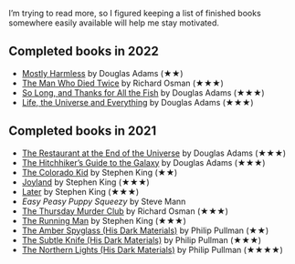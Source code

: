 <!---
  # This file is distributed under the Creative Commons Attribution 4.0
  # International License. To view a copy of this license, please visit
  # <http://creativecommons.org/licenses/by/4.0/>.

  collections: 'notes'
  title: "Completed Books"
  twigTemplate: .templates/base-note.html.twig
--->

I’m trying to read more, so I figured keeping a list of finished books
somewhere easily available will help me stay motivated.


## Completed books in 2022

-   [Mostly Harmless][] by Douglas Adams (★★)
-   [The Man Who Died Twice][] by Richard Osman (★★★)
-   [So Long, and Thanks for All the Fish][] by Douglas Adams (★★★)
-   [Life, the Universe and Everything][] by Douglas Adams (★★★)

  [Mostly Harmless]: <https://en.wikipedia.org/wiki/Mostly_Harmless>
  [The Man Who Died Twice]: <https://en.wikipedia.org/wiki/The_Man_Who_Died_Twice_(novel)>
  [So Long, and Thanks for All the Fish]: <https://en.wikipedia.org/wiki/So_Long,_and_Thanks_for_All_the_Fish>
  [Life, the Universe and Everything]: <https://en.wikipedia.org/wiki/Life,_the_Universe_and_Everything>


## Completed books in 2021

-   [The Restaurant at the End of the Universe][] by Douglas Adams (★★★)
-   [The Hitchhiker’s Guide to the Galaxy][] by Douglas Adams (★★★)
-   [The Colorado Kid][] by Stephen King (★★)
-   [Joyland][] by Stephen King (★★★)
-   [Later][] by Stephen King (★★★)
-   *Easy Peasy Puppy Squeezy* by Steve Mann
-   [The Thursday Murder Club][] by Richard Osman (★★★)
-   [The Running Man][] by Stephen King (★★★)
-   [The Amber Spyglass (His Dark Materials)][] by Philip Pullman (★★)
-   [The Subtle Knife (His Dark Materials)][] by Philip Pullman (★★★)
-   [The Northern Lights (His Dark Materials)][] by Philip Pullman
    (★★★★)

  [The Restaurant at the End of the Universe]: <https://en.wikipedia.org/wiki/The_Restaurant_at_the_End_of_the_Universe>
  [The Hitchhiker’s Guide to the Galaxy]: <https://en.wikipedia.org/wiki/The_Hitchhiker%27s_Guide_to_the_Galaxy_(novel)>
  [The Colorado Kid]: <https://en.wikipedia.org/wiki/The_Colorado_Kid>
  [Joyland]: <https://en.wikipedia.org/wiki/Joyland_(King_novel)>
  [Later]: <https://en.wikipedia.org/wiki/Later_(novel)>
  [The Thursday Murder Club]: <https://en.wikipedia.org/wiki/The_Thursday_Murder_Club>
  [The Running Man]: <https://en.wikipedia.org/wiki/The_Running_Man_(novel)>
  [The Amber Spyglass (His Dark Materials)]: <https://en.wikipedia.org/wiki/The_Amber_Spyglass>
  [The Subtle Knife (His Dark Materials)]: <https://en.wikipedia.org/wiki/The_Subtle_Knife>
  [The Northern Lights (His Dark Materials)]: <https://en.wikipedia.org/wiki/Northern_Lights_(Pullman_novel)>
